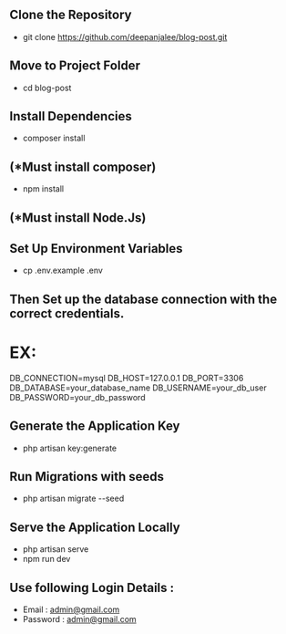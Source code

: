 ## Clone the Repository

- git clone https://github.com/deepanjalee/blog-post.git

## Move to Project Folder
- cd blog-post

## Install Dependencies
- composer install 
## (*Must install composer)
- npm install 
## (*Must install Node.Js)

## Set Up Environment Variables
- cp .env.example .env 
## Then Set up the database connection with the correct credentials.
# EX:
DB_CONNECTION=mysql
DB_HOST=127.0.0.1
DB_PORT=3306
DB_DATABASE=your_database_name
DB_USERNAME=your_db_user
DB_PASSWORD=your_db_password

## Generate the Application Key
- php artisan key:generate

## Run Migrations with seeds
- php artisan migrate --seed

## Serve the Application Locally
- php artisan serve
- npm run dev

## Use following Login Details :
- Email    :  admin@gmail.com
- Password :  admin@gmail.com

